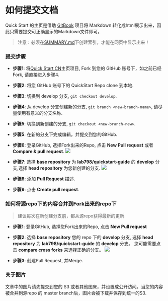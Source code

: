 # 如何提交文档

Quick Start 的主页是借助 [GitBook](https://github.com/GitbookIO/gitbook) 项目将 
Markdown 转化成html展示出来，因此只需要提交可正确显示的Markdown文件即可。

> 注意：必须在[SUMMARY.md](https://github.com/lab798/quickstart-guide/blob/develop/SUMMARY.md)下创建索引，才能在网页中显示出来！

### 提交步骤

* **步骤1**: 将[Quick Start CN](https://github.com/lab798/quickstart-guide)主页项目, 
Fork 到您的 GitHub 账号下，如之前已经 Fork, 请直接进入步骤4.

* **步骤2**: 将您 GitHub 账号下的 QuickStart Repo clone 到本地.

* **步骤3**: 切换到 develop 分支, `git checkout develop`.

* **步骤4**: 从 develop 分支创建新的分支, `git branch <new-branch-name>`, 请尽量使用有意义的分支名称.

* **步骤5**: 切换到新创建的分支, `git checkout <new-branch-new>`.

* **步骤5**: 在新的分支下完成编辑，并提交到您的GitHub.

* **步骤6**: 登录GitHub, 选择Fork出来的Repo, 点击 **New Pull request** 或者 **Compare & pull request**.
  ![](http://cdn.quickstart.org.cn/assets/HowToContribute/new-pull-request.png)
  
* **步骤7**: 选择 **base repository** 为 **lab798/quickstart-guide** 的 **develop** 
分支,选择 **head repository** 为您新创建的分支.
  ![](http://cdn.quickstart.org.cn/assets/HowToContribute/create-pull-request.png)
    
* **步骤8**: 添加 **Pull Request** 描述.

* **步骤9**: 点击 **Create pull request**.


### 如何将源repo下的内容合并到Fork出来的repo下

> 建议每次在新创建分支前，都从源repo获得最新的更新

* **步骤1**: 登录GitHub, 选择您Fork出来的Repo, 点击 **New Pull request**

* **步骤2**: 选择 **base repository** 您的 repo 下的 **develop** 分支,
选择 **head repository** 为 **lab798/quickstart-guide** 的 **develop** 分支。
您可能需要点击 **compare cross forks** 来选择正确的分支。
  ![](http://cdn.quickstart.org.cn/assets/HowToContribute/cross-fork.png)

* **步骤3**: 创建Pull Request, 并Merge.

### 关于图片

文章中的图片请先提交到您的 S3 或者其他图床，并设置成公开访问。当您的内容被合并到源repo 的
master branch后，图片会被下载并保存到统一的S3.
